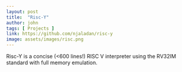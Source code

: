 ```yaml
---
layout: post
title:  "Risc-Y"
author: john
tags: [ Projects ]
link: https://github.com/njaladan/risc-y
image: assets/images/risc.png
---
```


Risc-Y is a concise (<600 lines!) RISC V interpreter using the RV32IM standard with full memory emulation. 